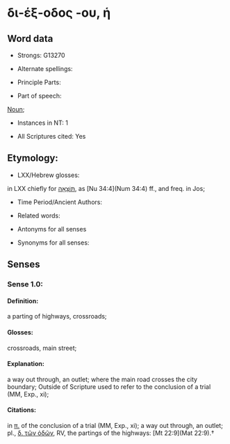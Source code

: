 # δι-έξ-οδος -ου, ἡ 

<!-- Status: S2=NeedsFinalCheck -->
<!-- Lexica used for edits:   -->

## Word data

* Strongs: G13270

* Alternate spellings:



* Principle Parts: 


* Part of speech: 

[Noun](http://ugg.readthedocs.io/en/latest/noun.html); 

* Instances in NT: 1

* All Scriptures cited: Yes

## Etymology: 


* LXX/Hebrew glosses: 

in LXX chiefly for [תּוֹצָאָה](//en-uhl/H8444), as [Nu 34:4](Num 34:4) ff., and freq. in Jos;

* Time Period/Ancient Authors: 


* Related words: 

* Antonyms for all senses

* Synonyms for all senses: 


## Senses 


### Sense  1.0: 

#### Definition: 

a parting of highways, crossroads;

#### Glosses: 

crossroads, main street; 

#### Explanation: 

a way out through, an outlet; 
where the main road crosses the city boundary;
Outside of Scripture used to refer to the conclusion of a trial (MM, Exp., xi); 

#### Citations: 

in [π.]() of the conclusion of a trial (MM, Exp., xi); a way out through, an outlet; pl., [δ. τῶν ὁδῶν](), RV, the partings of the highways: [Mt 22:9](Mat 22:9).†
